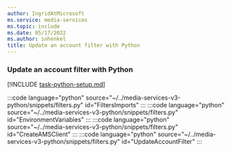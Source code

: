 ```yaml
---
author: IngridAtMicrosoft
ms.service: media-services
ms.topic: include
ms.date: 05/17/2022
ms.author: inhenkel
title: Update an account filter with Python
---
```


### Update an account filter with Python

[!INCLUDE [task-python-setup.md](task-python-setup.md)]

:::code language="python" source="~/../media-services-v3-python/snippets/filters.py" id="FiltersImports" :::
:::code language="python" source="~/../media-services-v3-python/snippets/filters.py" id="EnvironmentVariables" :::
:::code language="python" source="~/../media-services-v3-python/snippets/filters.py" id="CreateAMSClient" :::
:::code language="python" source="~/../media-services-v3-python/snippets/filters.py" id="UpdateAccountFilter" :::
